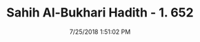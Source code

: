 ---
title        : "Sahih Al-Bukhari Hadith - 1. 652"
date         : 7/25/2018 1:51:02 PM
draft        : false
type         : "hadith"
layout       : "hadith"
BookCode     : "SHB"
VolumeNumber : "1"
HadithNumber : "652"
categories  :  ["Adhan-Leading the prayer while Imam comes"]
tags  :  ["Sahl bin Sad As Saidi"]
---